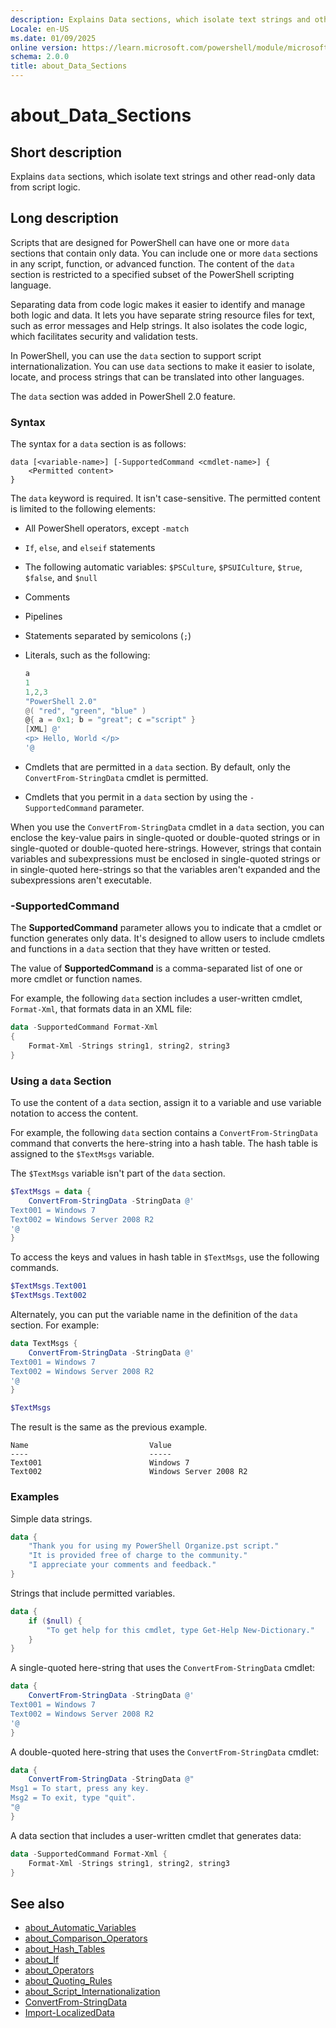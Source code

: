 ```yaml
---
description: Explains Data sections, which isolate text strings and other read-only data from script logic.
Locale: en-US
ms.date: 01/09/2025
online version: https://learn.microsoft.com/powershell/module/microsoft.powershell.core/about/about_data_sections?view=powershell-7.4&WT.mc_id=ps-gethelp
schema: 2.0.0
title: about_Data_Sections
---
```

# about_Data_Sections

## Short description

Explains `data` sections, which isolate text strings and other read-only
data from script logic.

## Long description

Scripts that are designed for PowerShell can have one or more `data` sections
that contain only data. You can include one or more `data` sections in any
script, function, or advanced function. The content of the `data` section is
restricted to a specified subset of the PowerShell scripting language.

Separating data from code logic makes it easier to identify and manage both
logic and data. It lets you have separate string resource files for text, such
as error messages and Help strings. It also isolates the code logic, which
facilitates security and validation tests.

In PowerShell, you can use the `data` section to support script
internationalization. You can use `data` sections to make it easier to isolate,
locate, and process strings that can be translated into other languages.

The `data` section was added in PowerShell 2.0 feature.

### Syntax

The syntax for a `data` section is as follows:

```Syntax
data [<variable-name>] [-SupportedCommand <cmdlet-name>] {
    <Permitted content>
}
```

The `data` keyword is required. It isn't case-sensitive. The permitted content
is limited to the following elements:

- All PowerShell operators, except `-match`
- `If`, `else`, and `elseif` statements
- The following automatic variables: `$PSCulture`, `$PSUICulture`, `$true`,
  `$false`, and `$null`
- Comments
- Pipelines
- Statements separated by semicolons (`;`)
- Literals, such as the following:

  ```powershell
  a
  1
  1,2,3
  "PowerShell 2.0"
  @( "red", "green", "blue" )
  @{ a = 0x1; b = "great"; c ="script" }
  [XML] @'
  <p> Hello, World </p>
  '@
  ```

- Cmdlets that are permitted in a `data` section. By default, only the
  `ConvertFrom-StringData` cmdlet is permitted.
- Cmdlets that you permit in a `data` section by using the `-SupportedCommand`
  parameter.

When you use the `ConvertFrom-StringData` cmdlet in a `data` section, you can
enclose the key-value pairs in single-quoted or double-quoted strings or in
single-quoted or double-quoted here-strings. However, strings that contain
variables and subexpressions must be enclosed in single-quoted strings or in
single-quoted here-strings so that the variables aren't expanded and the
subexpressions aren't executable.

### -SupportedCommand

The **SupportedCommand** parameter allows you to indicate that a cmdlet or
function generates only data. It's designed to allow users to include cmdlets
and functions in a `data` section that they have written or tested.

The value of **SupportedCommand** is a comma-separated list of one or more
cmdlet or function names.

For example, the following `data` section includes a user-written cmdlet,
`Format-Xml`, that formats data in an XML file:

```powershell
data -SupportedCommand Format-Xml
{
    Format-Xml -Strings string1, string2, string3
}
```

### Using a `data` Section

To use the content of a `data` section, assign it to a variable and use
variable notation to access the content.

For example, the following `data` section contains a `ConvertFrom-StringData`
command that converts the here-string into a hash table. The hash table is
assigned to the `$TextMsgs` variable.

The `$TextMsgs` variable isn't part of the `data` section.

```powershell
$TextMsgs = data {
    ConvertFrom-StringData -StringData @'
Text001 = Windows 7
Text002 = Windows Server 2008 R2
'@
}
```

To access the keys and values in hash table in `$TextMsgs`, use the following
commands.

```powershell
$TextMsgs.Text001
$TextMsgs.Text002
```

Alternately, you can put the variable name in the definition of the `data`
section. For example:

```powershell
data TextMsgs {
    ConvertFrom-StringData -StringData @'
Text001 = Windows 7
Text002 = Windows Server 2008 R2
'@
}

$TextMsgs
```

The result is the same as the previous example.

```Output
Name                           Value
----                           -----
Text001                        Windows 7
Text002                        Windows Server 2008 R2
```

### Examples

Simple data strings.

```powershell
data {
    "Thank you for using my PowerShell Organize.pst script."
    "It is provided free of charge to the community."
    "I appreciate your comments and feedback."
}
```

Strings that include permitted variables.

```powershell
data {
    if ($null) {
        "To get help for this cmdlet, type Get-Help New-Dictionary."
    }
}
```

A single-quoted here-string that uses the `ConvertFrom-StringData` cmdlet:

```powershell
data {
    ConvertFrom-StringData -StringData @'
Text001 = Windows 7
Text002 = Windows Server 2008 R2
'@
}
```

A double-quoted here-string that uses the `ConvertFrom-StringData` cmdlet:

```powershell
data {
    ConvertFrom-StringData -StringData @"
Msg1 = To start, press any key.
Msg2 = To exit, type "quit".
"@
}
```

A data section that includes a user-written cmdlet that generates data:

```powershell
data -SupportedCommand Format-Xml {
    Format-Xml -Strings string1, string2, string3
}
```

## See also

- [about_Automatic_Variables][01]
- [about_Comparison_Operators][02]
- [about_Hash_Tables][03]
- [about_If][04]
- [about_Operators][05]
- [about_Quoting_Rules][06]
- [about_Script_Internationalization][07]
- [ConvertFrom-StringData][08]
- [Import-LocalizedData][09]

<!-- link references -->
[01]: about_Automatic_Variables.md
[02]: about_Comparison_Operators.md
[03]: about_Hash_Tables.md
[04]: about_If.md
[05]: about_Operators.md
[06]: about_Quoting_Rules.md
[07]: about_Script_Internationalization.md
[08]: xref:Microsoft.PowerShell.Utility.ConvertFrom-StringData
[09]: xref:Microsoft.PowerShell.Utility.Import-LocalizedData
